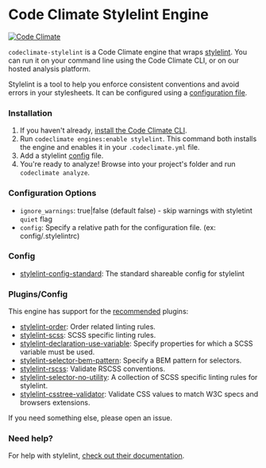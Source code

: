 # Code Climate Stylelint Engine

[![Code Climate](https://codeclimate.com/github/gilbarbara/codeclimate-stylelint/badges/gpa.svg)](https://codeclimate.com/github/gilbarbara/codeclimate-stylelint)

`codeclimate-stylelint` is a Code Climate engine that wraps [stylelint](https://github.com/stylelint/stylelint). You can run it on your command line using the Code Climate CLI, or on our hosted analysis platform.

Stylelint is a tool to help you enforce consistent conventions and avoid errors in your stylesheets.  It can be configured using a [configuration file](http://stylelint.io/user-guide/configuration/).


### Installation

1. If you haven't already, [install the Code Climate CLI](https://github.com/codeclimate/codeclimate).
2. Run `codeclimate engines:enable stylelint`. This command both installs the engine and enables it in your `.codeclimate.yml` file.
3. Add a stylelint [config](https://github.com/stylelint/stylelint/blob/master/docs/user-guide/configuration.md#loading-the-configuration-object) file.
3. You're ready to analyze! Browse into your project's folder and run `codeclimate analyze`.

### Configuration Options

- `ignore_warnings`: true|false (default false) - skip warnings with styletint `quiet` flag
- `config`: Specify a relative path for the configuration file. (ex: config/.stylelintrc)

### Config
- [stylelint-config-standard](https://github.com/stylelint/stylelint-config-standard/): The standard shareable config for stylelint

### Plugins/Config

This engine has support for the [recommended](https://github.com/stylelint/stylelint/blob/master/docs/user-guide/plugins.md) plugins:

- [stylelint-order](https://github.com/hudochenkov/stylelint-order): Order related linting rules.
- [stylelint-scss](https://github.com/kristerkari/stylelint-scss): SCSS specific linting rules.
- [stylelint-declaration-use-variable](https://github.com/sh-waqar/stylelint-declaration-use-variable): Specify properties for which a SCSS variable must be used.
- [stylelint-selector-bem-pattern](https://github.com/davidtheclark/stylelint-selector-bem-pattern): Specify a BEM pattern for selectors.
- [stylelint-rscss](https://github.com/rstacruz/stylelint-rscss): Validate RSCSS conventions.
- [stylelint-selector-no-utility](https://github.com/primer/stylelint-selector-no-utility): A collection of SCSS specific linting rules for stylelint.
- [stylelint-csstree-validator](https://github.com/csstree/stylelint-validator): Validate CSS values to match W3C specs and browsers extensions.

If you need something else, please open an issue.

### Need help?

For help with stylelint, [check out their documentation](http://stylelint.io/).